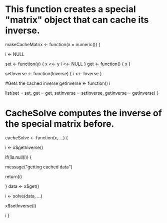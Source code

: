 # This function creates a special "matrix" object that can cache its inverse.

makeCacheMatrix <- function(x = numeric()) {

  i <- NULL                 
  
  set <- function(y) {
    x <<- y
    i <<- NULL
  }
  get <- function() {
    x
  }
   
  setInverse <- function(Inverse) {
    i <<- Inverse
  }
  
  #Gets the cached inverse
  getInverse <- function() i

  list(set = set, get = get,
       setInverse = setInverse,
       getInverse = getInverse)
}

# CacheSolve computes the inverse of the special matrix before.
cacheSolve <- function(x, ...) {
  
   i <- x$getInverse()
   
  if(!is.null(i)) {
  
   message("getting cached data")
    
   return(i)
   
  }
  data <- x$get()
  
  i <- solve(data, ...)
  
  x$setInverse(i)
  
  i
}
